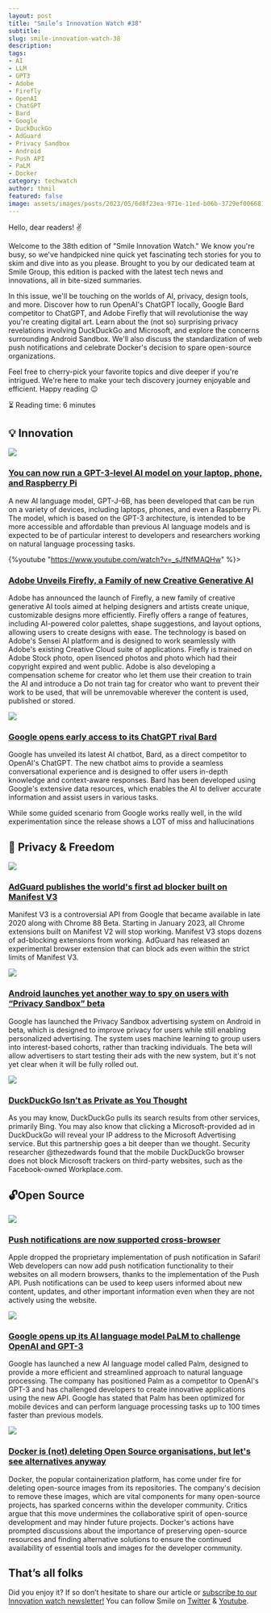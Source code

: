 ```yaml
---
layout: post
title: "Smile’s Innovation Watch #38"
subtitle:
slug: smile-innovation-watch-38
description:
tags:
- AI
- LLM
- GPT3
- Adobe
- Firefly
- OpenAI
- ChatGPT
- Bard
- Google
- DuckDuckGo
- AdGuard
- Privacy Sandbox
- Android
- Push API
- PaLM
- Docker
category: techwatch
author: thmil
featured: false
image: assets/images/posts/2023/05/6d8f23ea-971e-11ed-b06b-3729ef006681_1681726540974-llama_laptop_hero_1-760x380.jpg
---
```

Hello, dear readers! ✌️

Welcome to the 38th edition of "Smile Innovation Watch." We know you're busy, so we've handpicked nine quick yet fascinating tech stories for you to skim and dive into as you please. Brought to you by our dedicated team at Smile Group, this edition is packed with the latest tech news and innovations, all in bite-sized summaries.

In this issue, we'll be touching on the worlds of AI, privacy, design tools, and more. Discover how to run OpenAI's ChatGPT locally, Google Bard competitor to ChatGPT, and Adobe Firefly that will revolutionise the way you're creating digital art. Learn about the (not so) surprising privacy revelations involving DuckDuckGo and Microsoft, and explore the concerns surrounding Android Sandbox. We'll also discuss the standardization of web push notifications and celebrate Docker's decision to spare open-source organizations.

Feel free to cherry-pick your favorite topics and dive deeper if you're intrigued. We're here to make your tech discovery journey enjoyable and efficient. Happy reading 😉

⏳ Reading time: 6 minutes

## 💡 Innovation

![](/assets/images/posts/2023/05/6d8f23ea-971e-11ed-b06b-3729ef006681_1681726540974-llama_laptop_hero_1-760x380.jpg)

### [You can now run a GPT-3-level AI model on your laptop, phone, and Raspberry Pi](https://arstechnica.com/information-technology/2023/03/you-can-now-run-a-gpt-3-level-ai-model-on-your-laptop-phone-and-raspberry-pi/)

A new AI language model, GPT-J-6B, has been developed that can be run on a variety of devices, including laptops, phones, and even a Raspberry Pi. The model, which is based on the GPT-3 architecture, is intended to be more accessible and affordable than previous AI language models and is expected to be of particular interest to developers and researchers working on natural language processing tasks.

{%youtube "https://www.youtube.com/watch?v=_sJfNfMAQHw" %}>

### [Adobe Unveils Firefly, a Family of new Creative Generative AI](https://news.adobe.com/news/news-details/2023/Adobe-Unveils-Firefly-a-Family-of-new-Creative-Generative-AI/default.aspx)

Adobe has announced the launch of Firefly, a new family of creative generative AI tools aimed at helping designers and artists create unique, customizable designs more efficiently. Firefly offers a range of features, including AI-powered color palettes, shape suggestions, and layout options, allowing users to create designs with ease. The technology is based on Adobe's Sensei AI platform and is designed to work seamlessly with Adobe's existing Creative Cloud suite of applications.
Firefly is trained on Adobe Stock photo, open lisenced photos and photo which had their copyright expired and went public. Adobe is also developing a compensation scheme for creator who let them use their creation to train the AI and introduce a Do not train tag for creator who want to prevent their work to be used, that will be unremovable wherever the content is used, published or stored.

![](/assets/images/posts/2023/05/6d8f23ea-971e-11ed-b06b-3729ef006681_1681726852622-GIF__2___Drafts.gif)

### [Google opens early access to its ChatGPT rival Bard](https://www.theverge.com/2023/3/21/23649794/google-chatgpt-rival-bard-ai-chatbot-access-hands-on)

Google has unveiled its latest AI chatbot, Bard, as a direct competitor to OpenAI's ChatGPT. The new chatbot aims to provide a seamless conversational experience and is designed to offer users in-depth knowledge and context-aware responses. Bard has been developed using Google's extensive data resources, which enables the AI to deliver accurate information and assist users in various tasks.

While some guided scenario from Google works really well, in the wild experimentation since the release shows a LOT of miss and hallucinations

## 🗽 Privacy & Freedom

![](/assets/images/posts/2023/05/6d8f23ea-971e-11ed-b06b-3729ef006681_1681724852641-joshua-earle-X_roZ7toBJY-unsplash.jpg)

### [AdGuard publishes the world's first ad blocker built on Manifest V3](https://adguard.com/en/blog/adguard-mv3.html)

Manifest V3 is a controversial API from Google that became available in late 2020 along with Chrome 88 Beta. Starting in January 2023, all Chrome extensions built on Manifest V2 will stop working. Manifest V3 stops dozens of ad-blocking extensions from working. AdGuard has released an experimental browser extension that can block ads even within the strict limits of Manifest V3.

![](/assets/images/posts/2023/05/6d8f23ea-971e-11ed-b06b-3729ef006681_1681725117778-android-spying-760x380.jpg)

### [Android launches yet another way to spy on users with “Privacy Sandbox” beta](https://arstechnica.com/gadgets/2023/02/googles-privacy-sandbox-advertising-system-arrives-on-android-in-beta)

Google has launched the Privacy Sandbox advertising system on Android in beta, which is designed to improve privacy for users while still enabling personalized advertising. The system uses machine learning to group users into interest-based cohorts, rather than tracking individuals. The beta will allow advertisers to start testing their ads with the new system, but it's not yet clear when it will be fully rolled out.

![](/assets/images/posts/2023/05/6d8f23ea-971e-11ed-b06b-3729ef006681_1681725578249-Mobile-Privacy+Grade-1.jpg)

### [DuckDuckGo Isn’t as Private as You Thought](https://www.reviewgeek.com/118915/duckduckgo-isnt-as-private-as-you-thought/)

As you may know, DuckDuckGo pulls its search results from other services, primarily Bing. You may also know that clicking a Microsoft-provided ad in DuckDuckGo will reveal your IP address to the Microsoft Advertising service.  But this partnership goes a bit deeper than we thought. Security researcher @thezedwards found that the mobile DuckDuckGo browser does not block Microsoft trackers on third-party websites, such as the Facebook-owned Workplace.com.

## 🔓Open Source

![](/assets/images/posts/2023/05/6d8f23ea-971e-11ed-b06b-3729ef006681_1681726198935-jonas-leupe-QQ2d5naZee0-unsplash.jpg)

### [Push notifications are now supported cross-browser](https://web.dev/push-notifications-in-all-modern-browsers/)

Apple dropped the proprietary implementation of push notification in Safari! Web developers can now add push notification functionality to their websites on all modern browsers, thanks to the implementation of the Push API. Push notifications can be used to keep users informed about new content, updates, and other important information even when they are not actively using the website.

![](/assets/images/posts/2023/05/6d8f23ea-971e-11ed-b06b-3729ef006681_1681724155433-STK093_Google_04.jpg)

### [Google opens up its AI language model PaLM to challenge OpenAI and GPT-3](https://www.theverge.com/2023/3/14/23639313/google-ai-language-model-palm-api-challenge-openai)

Google has launched a new AI language model called Palm, designed to provide a more efficient and streamlined approach to natural language processing. The company has positioned Palm as a competitor to OpenAI's GPT-3 and has challenged developers to create innovative applications using the new API. Google has stated that Palm has been optimized for mobile devices and can perform language processing tasks up to 100 times faster than previous models.

![](/assets/images/posts/2023/05/6d8f23ea-971e-11ed-b06b-3729ef006681_1681724534608-docker-search.jpg)

### [Docker is (not) deleting Open Source organisations, but let's see alternatives anyway](https://blog.alexellis.io/docker-is-deleting-open-source-images/)

Docker, the popular containerization platform, has come under fire for deleting open-source images from its repositories. The company's decision to remove these images, which are vital components for many open-source projects, has sparked concerns within the developer community. Critics argue that this move undermines the collaborative spirit of open-source development and may hinder future projects. Docker's actions have prompted discussions about the importance of preserving open-source resources and finding alternative solutions to ensure the continued availability of essential tools and images for the developer community.

## That’s all folks

Did you enjoy it? If so don’t hesitate to share our article or [subscribe to our Innovation watch newsletter!](https://smile-1.eo.page/w1xpf) You can follow Smile on [Twitter](https://www.twitter.com/GroupeSmile) & [Youtube](http://www.youtube.com/user/SmileOpenSource).
